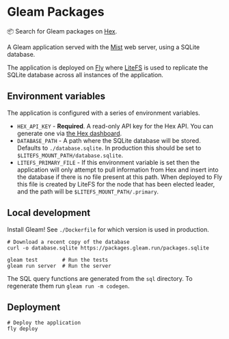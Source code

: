 # Gleam Packages

📦 Search for Gleam packages on [Hex](https://hex.pm).

A Gleam application served with the [Mist](https://github.com/rawhat/mist) web
server, using a SQLite database.

The application is deployed on [Fly](https://fly.io) where
[LiteFS](https://github.com/superfly/litefs) is used to replicate the
SQLite database across all instances of the application.

## Environment variables

The application is configured with a series of environment variables.

- `HEX_API_KEY` - **Required**. A read-only API key for the Hex API. You can
  generate one via [the Hex dashboard](https://hex.pm/dashboard/keys).
- `DATABASE_PATH` - A path where the SQLite database will be stored. Defaults
  to `./database.sqlite`. In production this should be set to
  `$LITEFS_MOUNT_PATH/database.sqlite`.
- `LITEFS_PRIMARY_FILE` - If this environment variable is set then the
  application will only attempt to pull information from Hex and insert into the
  database if there is no file present at this path. When deployed to Fly this
  file is created by LiteFS for the node that has been elected leader, and the
  path will be `$LITEFS_MOUNT_PATH/.primary`.

## Local development

Install Gleam! See `./Dockerfile` for which version is used in production.

```shell
# Download a recent copy of the database
curl -o database.sqlite https://packages.gleam.run/packages.sqlite

gleam test        # Run the tests
gleam run server  # Run the server
```

The SQL query functions are generated from the `sql` directory. To regenerate
them run `gleam run -m codegen`.

## Deployment

```shell
# Deploy the application
fly deploy
```
